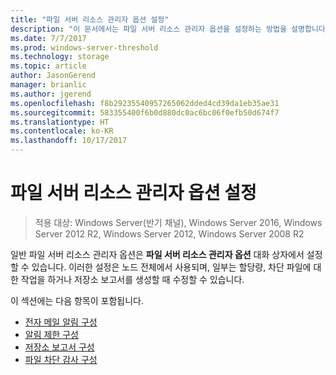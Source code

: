 ```yaml
---
title: "파일 서버 리소스 관리자 옵션 설정"
description: "이 문서에서는 파일 서버 리소스 관리자 옵션을 설정하는 방법을 설명합니다."
ms.date: 7/7/2017
ms.prod: windows-server-threshold
ms.technology: storage
ms.topic: article
author: JasonGerend
manager: brianlic
ms.author: jgerend
ms.openlocfilehash: f8b29235540957265062dded4cd39da1eb35ae31
ms.sourcegitcommit: 583355400f6b0d880dc0ac6bc06f0efb50d674f7
ms.translationtype: HT
ms.contentlocale: ko-KR
ms.lasthandoff: 10/17/2017
---
```

# <a name="setting-file-server-resource-manager-options"></a>파일 서버 리소스 관리자 옵션 설정

> 적용 대상: Windows Server(반기 채널), Windows Server 2016, Windows Server 2012 R2, Windows Server 2012, Windows Server 2008 R2

일반 파일 서버 리소스 관리자 옵션은 **파일 서버 리소스 관리자 옵션** 대화 상자에서 설정할 수 있습니다. 이러한 설정은 노드 전체에서 사용되며, 일부는 할당량, 차단 파일에 대한 작업을 하거나 저장소 보고서를 생성할 때 수정할 수 있습니다.

이 섹션에는 다음 항목이 포함됩니다.

-   [전자 메일 알림 구성](configure-email-notifications.md)
-   [알림 제한 구성](configure-notification-limits.md)
-   [저장소 보고서 구성](configure-storage-reports.md)
-   [파일 차단 감사 구성](configure-file-screen-audit.md)


